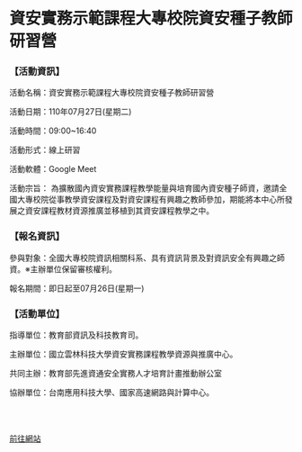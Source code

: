 # 資安實務示範課程大專校院資安種子教師研習營

<!--more-->
<!--478-->

### 【活動資訊】
活動名稱：資安實務示範課程大專校院資安種子教師研習營

活動日期：110年07月27日(星期二) 

活動時間：09:00~16:40

活動形式：線上研習

活動軟體：Google Meet

活動宗旨：
為擴散國內資安實務課程教學能量與培育國內資安種子師資，邀請全國大專校院從事教學資安課程及對資安課程有興趣之教師參加，期能將本中心所發展之資安課程教材資源推廣並移植到其資安課程教學之中。

### 【報名資訊】
參與對象：全國大專校院資訊相關科系、具有資訊背景及對資訊安全有興趣之師資。※主辦單位保留審核權利。

報名期間：即日起至07月26日(星期一)

### 【活動單位】
指導單位：教育部資訊及科技教育司。

主辦單位：國立雲林科技大學資安實務課程教學資源與推廣中心。

共同主辦：教育部先進資通安全實務人才培育計畫推動辦公室

協辦單位：台南應用科技大學、國家高速網路與計算中心。



<br><br/>

[前往網站](https://docs.google.com/forms/d/e/1FAIpQLScStkadj748nlt6cjn8427dnF6edHp-RxFL_aeJgB3kl8e9OA/viewform)



